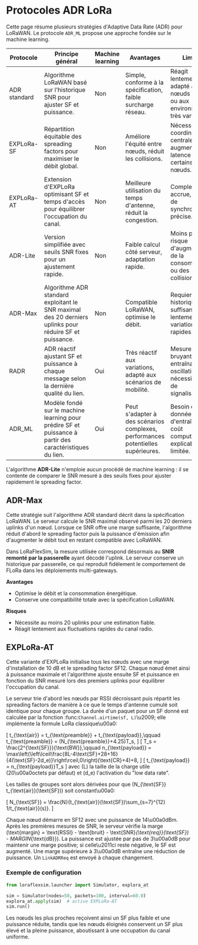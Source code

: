 # Protocoles ADR LoRa

Cette page résume plusieurs stratégies d'Adaptive Data Rate (ADR) pour LoRaWAN.
Le protocole `ADR_ML` propose une approche fondée sur le machine learning.

| Protocole | Principe général | Machine learning | Avantages | Limites |
|-----------|-----------------|-----------------|-----------|---------|
| ADR standard | Algorithme LoRaWAN basé sur l'historique SNR pour ajuster SF et puissance. | Non | Simple, conforme à la spécification, faible surcharge réseau. | Réagit lentement, peu adapté aux nœuds mobiles ou aux environnements très variables. |
| EXPLoRa-SF | Répartition équitable des spreading factors pour maximiser le débit global. | Non | Améliore l'équité entre nœuds, réduit les collisions. | Nécessite une coordination centrale, peut augmenter la latence pour certains nœuds. |
| EXPLoRa-AT | Extension d'EXPLoRa optimisant SF et temps d'accès pour équilibrer l'occupation du canal. | Non | Meilleure utilisation du temps d'antenne, réduit la congestion. | Complexité accrue, besoin de synchronisation précise. |
| ADR-Lite | Version simplifiée avec seuils SNR fixes pour un ajustement rapide. | Non | Faible calcul côté serveur, adaptation rapide. | Moins précise, risque d'augmentation de la consommation ou des collisions. |
| ADR-Max | Algorithme ADR standard exploitant le SNR maximal des 20 derniers uplinks pour réduire SF et puissance. | Non | Compatible LoRaWAN, optimise le débit. | Requiert un historique suffisant, réagit lentement aux variations rapides. |
| RADR | ADR réactif ajustant SF et puissance à chaque message selon la dernière qualité du lien. | Oui | Très réactif aux variations, adapté aux scénarios de mobilité. | Mesures bruyantes entraînant des oscillations, nécessite plus de signalisations. |
| ADR_ML | Modèle fondé sur le machine learning pour prédire SF et puissance à partir des caractéristiques du lien. | Oui | Peut s'adapter à des scénarios complexes, performances potentielles supérieures. | Besoin de données d'entraînement, coût computationnel, explicabilité limitée. |

L'algorithme **ADR-Lite** n'emploie aucun procédé de machine learning : il se contente de comparer le SNR mesuré à des seuils fixes pour ajuster rapidement le spreading factor.

## ADR-Max

Cette stratégie suit l'algorithme ADR standard décrit dans la spécification LoRaWAN.
Le serveur calcule le SNR maximal observé parmi les 20 derniers uplinks d'un nœud.
Lorsque ce SNR offre une marge suffisante, l'algorithme réduit d'abord le
spreading factor puis la puissance d'émission afin d'augmenter le débit tout en
restant compatible avec LoRaWAN.

Dans LoRaFlexSim, la mesure utilisée correspond désormais au **SNIR remonté par
la passerelle** ayant décodé l'uplink. Le serveur conserve un historique par
passerelle, ce qui reproduit fidèlement le comportement de FLoRa dans les
déploiements multi-gateways.

**Avantages**

- Optimise le débit et la consommation énergétique.
- Conserve une compatibilité totale avec la spécification LoRaWAN.

**Risques**

- Nécessite au moins 20 uplinks pour une estimation fiable.
- Réagit lentement aux fluctuations rapides du canal radio.

## EXPLoRa-AT

Cette variante d'EXPLoRa initialise tous les nœuds avec une marge
d'installation de 10 dB et le spreading factor SF12. Chaque nœud émet
ainsi à puissance maximale et l'algorithme ajuste ensuite SF et puissance
en fonction du SNR mesuré lors des premiers uplinks pour équilibrer
l'occupation du canal.

Le serveur trie d'abord les nœuds par RSSI décroissant puis répartit les
spreading factors de manière à ce que le temps d'antenne cumulé soit
identique pour chaque groupe. La durée d'un paquet pour un SF donné est
calculée par la fonction :func:`Channel.airtime(sf, L)`\u2009; elle implémente
la formule LoRa classique\u00a0:

\[
t_{\text{air}} = t_{\text{preamble}} + t_{\text{payload}},\qquad
t_{\text{preamble}} = (N_{\text{preamble}}+4.25)T_s,
\]
\[
T_s = \frac{2^{\text{SF}}}{\text{BW}},\qquad
n_{\text{payload}} = \max\left(\left\lceil\frac{8L-4\text{SF}+28+16}{4(\text{SF}-2d_e)}\right\rceil,0\right)(\text{CR}+4)+8,
\]
\[
t_{\text{payload}} = n_{\text{payload}}T_s
\]
avec \(L\) la taille de la charge utile (20\u00a0octets par défaut) et
\(d_e\) l'activation du "low data rate".

Les tailles de groupes sont alors dérivées pour que
\(N_{\text{SF}} t_{\text{air}}(\text{SF})\) soit constant\u00a0:

\[
N_{\text{SF}} = \frac{N}{t_{\text{air}}(\text{SF})\sum_{s=7}^{12} 1/t_{\text{air}}(s)}.
\]

Chaque nœud démarre en SF12 avec une puissance de 14\u00a0dBm. Après les
premières mesures de SNR, le serveur vérifie la marge
\(\text{margin} = \text{RSSI} - \text{bruit} - \text{SNR}_{\text{req}}(\text{SF}) - MARGIN_{\text{dB}}\).
La puissance est ajustée par pas de 3\u00a0dB pour maintenir une marge
positive; si celle\u2011ci reste négative, le SF est augmenté. Une marge
supérieure à 3\u00a0dB entraîne une réduction de puissance. Un
``LinkADRReq`` est envoyé à chaque changement.

### Exemple de configuration

```python
from loraflexsim.launcher import Simulator, explora_at

sim = Simulator(nodes=50, packets=100, interval=60.0)
explora_at.apply(sim)  # active EXPLoRa‑AT
sim.run()
```

Les nœuds les plus proches reçoivent ainsi un SF plus faible et une
puissance réduite, tandis que les nœuds éloignés conservent un SF plus
élevé et la pleine puissance, aboutissant à une occupation du canal
uniforme.
